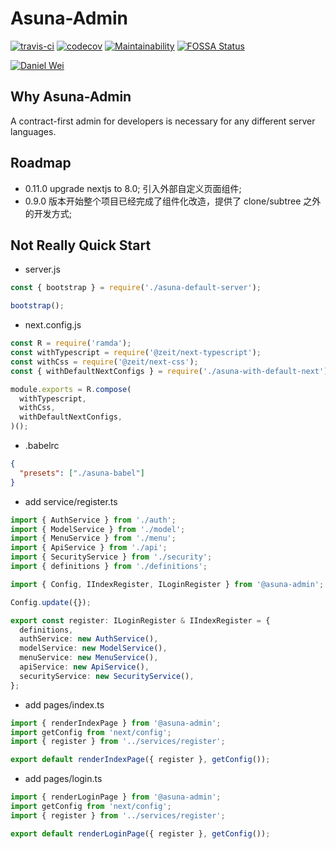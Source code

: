 # Asuna-Admin

[![travis-ci](https://travis-ci.org/danielwii/asuna-admin.svg?branch=master)](https://travis-ci.org/danielwii/asuna-admin)
[![codecov](https://codecov.io/gh/danielwii/asuna-admin/branch/master/graph/badge.svg)](https://codecov.io/gh/danielwii/asuna-admin)
[![Maintainability](https://api.codeclimate.com/v1/badges/b140ae8b66b0d6f3e907/maintainability)](https://codeclimate.com/github/danielwii/asuna-admin/maintainability)
[![FOSSA Status](https://app.fossa.io/api/projects/git%2Bgithub.com%2Fdanielwii%2Fasuna-admin.svg?type=shield)](https://app.fossa.io/projects/git%2Bgithub.com%2Fdanielwii%2Fasuna-admin?ref=badge_shield)

[![Daniel Wei](https://img.shields.io/badge/%3C%2F%3E%20with%20%E2%99%A5%20by-Daniel%20Wei-ff0000.svg)](https://github.com/danielwii)

## Why Asuna-Admin

A contract-first admin for developers is necessary for any different server languages.

## Roadmap

- 0.11.0 upgrade nextjs to 8.0; 引入外部自定义页面组件;
- 0.9.0 版本开始整个项目已经完成了组件化改造，提供了 clone/subtree 之外的开发方式;

## Not Really Quick Start

- server.js

```javascript
const { bootstrap } = require('./asuna-default-server');

bootstrap();
```

- next.config.js

```javascript
const R = require('ramda');
const withTypescript = require('@zeit/next-typescript');
const withCss = require('@zeit/next-css');
const { withDefaultNextConfigs } = require('./asuna-with-default-next');

module.exports = R.compose(
  withTypescript,
  withCss,
  withDefaultNextConfigs,
)();
```

- .babelrc

```json
{
  "presets": ["./asuna-babel"]
}
```

- add service/register.ts

```typescript
import { AuthService } from './auth';
import { ModelService } from './model';
import { MenuService } from './menu';
import { ApiService } from './api';
import { SecurityService } from './security';
import { definitions } from './definitions';

import { Config, IIndexRegister, ILoginRegister } from '@asuna-admin';

Config.update({});

export const register: ILoginRegister & IIndexRegister = {
  definitions,
  authService: new AuthService(),
  modelService: new ModelService(),
  menuService: new MenuService(),
  apiService: new ApiService(),
  securityService: new SecurityService(),
};
```

- add pages/index.ts

```typescript
import { renderIndexPage } from '@asuna-admin';
import getConfig from 'next/config';
import { register } from '../services/register';

export default renderIndexPage({ register }, getConfig());
```

- add pages/login.ts

```typescript
import { renderLoginPage } from '@asuna-admin';
import getConfig from 'next/config';
import { register } from '../services/register';

export default renderLoginPage({ register }, getConfig());
```
